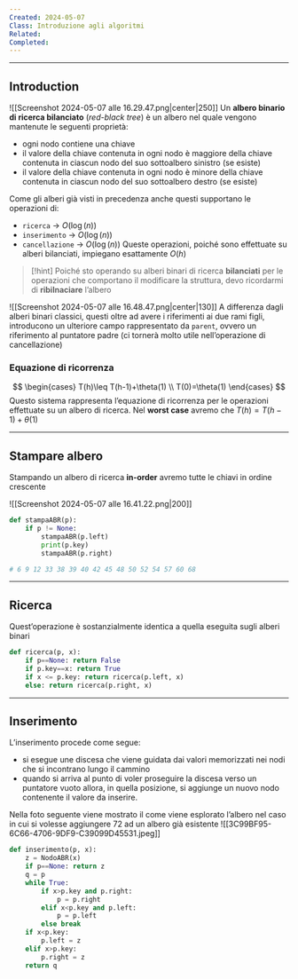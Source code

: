 ```yaml
---
Created: 2024-05-07
Class: Introduzione agli algoritmi
Related: 
Completed:
---
```

---
## Introduction
![[Screenshot 2024-05-07 alle 16.29.47.png|center|250]]
Un **albero binario di ricerca bilanciato** (*red-black tree*) è un albero nel quale vengono mantenute le seguenti proprietà:
- ogni nodo contiene una chiave
- il valore della chiave contenuta in ogni nodo è maggiore della chiave contenuta in ciascun nodo del suo sottoalbero sinistro (se esiste)
- il valore della chiave contenuta in ogni nodo è minore della chiave contenuta in ciascun nodo del suo sottoalbero destro (se esiste)

Come gli alberi già visti in precedenza anche questi supportano le operazioni di:
- `ricerca` → $O(\log(n))$
- `inserimento` → $O(\log(n))$
- `cancellazione` → $O(\log(n))$
Queste operazioni, poiché sono effettuate su alberi bilanciati, impiegano esattamente $O(h)$

>[!hint]
> Poiché sto operando su alberi binari di ricerca **bilanciati** per le operazioni che comportano il modificare la struttura, devo ricordarmi di **ribilnaciare** l’albero


![[Screenshot 2024-05-07 alle 16.48.47.png|center|130]]
A differenza dagli alberi binari classici, questi oltre ad avere i riferimenti ai due rami figli, introducono un ulteriore campo rappresentato da `parent`, ovvero un riferimento al puntatore padre (ci tornerà molto utile nell’operazione di cancellazione)

### Equazione di ricorrenza
$$
\begin{cases}
T(h)\leq T(h-1)+\theta(1) \\
T(0)=\theta(1)
\end{cases}
$$
Questo sistema rappresenta l’equazione di ricorrenza per le operazioni effettuate su un albero di ricerca. Nel **worst case** avremo che $T(h)=T(h-1)+\theta(1)$

---
## Stampare albero
Stampando un albero di ricerca **in-order** avremo tutte le chiavi in ordine crescente

![[Screenshot 2024-05-07 alle 16.41.22.png|200]]
```python
def stampaABR(p):
	if p != None:
		stampaABR(p.left)
		print(p.key)
		stampaABR(p.right)

# 6 9 12 33 38 39 40 42 45 48 50 52 54 57 60 68
```

---
## Ricerca
Quest’operazione è sostanzialmente identica a quella eseguita sugli alberi binari

```python
def ricerca(p, x):
	if p==None: return False
	if p.key==x: return True
	if x <= p.key: return ricerca(p.left, x)
	else: return ricerca(p.right, x)
```

---
## Inserimento
L’inserimento procede come segue:
- si esegue une discesa che viene guidata dai valori memorizzati nei nodi che si incontrano lungo il cammino
- quando si arriva al punto di voler proseguire la discesa verso un puntatore vuoto allora, in quella posizione, si aggiunge un nuovo nodo contenente il valore da inserire.

Nella foto seguente viene mostrato il come viene esplorato l’albero nel caso in cui si volesse aggiungere $72$ ad un albero già esistente
![[3C99BF95-6C66-4706-9DF9-C39099D45531.jpeg]]


```python
def inserimento(p, x):
	z = NodoABR(x)
	if p==None: return z
	q = p
	while True:
		if x>p.key and p.right:
			p = p.right
		elif x<p.key and p.left:
			p = p.left
		else break
	if x<p.key:
		p.left = z
	elif x>p.key:
		p.right = z
	return q
```
